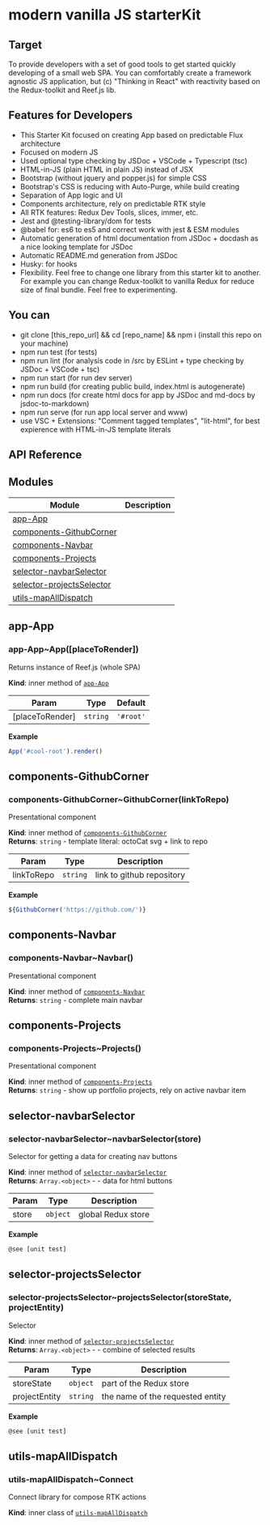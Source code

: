 <!-- Information about the project to be edited by hand -->

# modern vanilla JS starterKit

## Target

To provide developers with a set of good tools to get started quickly developing of a small web SPA. You can comfortably create a framework agnostic JS application, but (c) "Thinking in React" with reactivity based on the Redux-toolkit and Reef.js lib.

## Features for Developers

-   This Starter Kit focused on creating App based on predictable Flux architecture
-   Focused on modern JS
-   Used optional type checking by JSDoc + VSCode + Typescript (tsc)
-   HTML-in-JS (plain HTML in plain JS) instead of JSX
-   Bootstrap (without jquery and popper.js) for simple CSS
-   Bootstrap's CSS is reducing with Auto-Purge, while build creating
-   Separation of App logic and UI
-   Components architecture, rely on predictable RTK style
-   All RTK features: Redux Dev Tools, slices, immer, etc.
-   Jest and @testing-library/dom for tests
-   @babel for: es6 to es5 and correct work with jest & ESM modules
-   Automatic generation of html documentation from JSDoc + docdash as a nice looking template for JSDoc
-   Automatic README.md generation from JSDoc
-   Husky: for hooks
-   Flexibility. Feel free to change one library from this starter kit to another. For example you can change Redux-toolkit to vanilla Redux for reduce size of final bundle. Feel free to experimenting.

## You can

-   git clone [this_repo_url] && cd [repo_name] && npm i (install this repo on your machine)
-   npm run test (for tests)
-   npm run lint (for analysis code in /src by ESLint + type checking by JSDoc + VSCode + tsc)
-   npm run start (for run dev server)
-   npm run build (for creating public build, index.html is autogenerate)
-   npm run docs (for create html docs for app by JSDoc and md-docs by jsdoc-to-markdown)
-   npm run serve (for run app local server and www)
-   use VSC + Extensions: "Comment tagged templates", "lit-html", for best expierence with HTML-in-JS template literals

<!-- You do not need to touch the code below. This is automatic README.md generation -->
<!-- check out https://github.com/jsdoc2md for learn more -->

## API Reference

## Modules

| Module                      | Description |
| --------------------------- | ----------- |
| [app-App]                   |
| [components-GithubCorner]   |
| [components-Navbar]         |
| [components-Projects]       |
| [selector-navbarSelector]   |
| [selector-projectsSelector] |
| [utils-mapAllDispatch]      |

## app-App

### app-App~App(\[placeToRender\])

Returns instance of Reef.js (whole SPA)

**Kind**: inner method of [`app-App`]

| Param             | Type     | Default   |
| ----------------- | -------- | --------- |
| \[placeToRender\] | `string` | `'#root'` |

**Example**

```js
App('#cool-root').render()
```

## components-GithubCorner

### components-GithubCorner~GithubCorner(linkToRepo)

Presentational component

**Kind**: inner method of [`components-GithubCorner`]  
**Returns**: `string` - template literal: octoCat svg + link to repo

| Param      | Type     | Description               |
| ---------- | -------- | ------------------------- |
| linkToRepo | `string` | link to github repository |

**Example**

```js
${GithubCorner('https://github.com/')}
```

## components-Navbar

### components-Navbar~Navbar()

Presentational component

**Kind**: inner method of [`components-Navbar`]  
**Returns**: `string` - complete main navbar

## components-Projects

### components-Projects~Projects()

Presentational component

**Kind**: inner method of [`components-Projects`]  
**Returns**: `string` - show up portfolio projects, rely on active navbar item

## selector-navbarSelector

### selector-navbarSelector~navbarSelector(store)

Selector for getting a data for creating nav buttons

**Kind**: inner method of [`selector-navbarSelector`]  
**Returns**: `Array.<object>` - - data for html buttons

| Param | Type     | Description        |
| ----- | -------- | ------------------ |
| store | `object` | global Redux store |

**Example**

```js
@see [unit test]
```

## selector-projectsSelector

### selector-projectsSelector~projectsSelector(storeState, projectEntity)

Selector

**Kind**: inner method of [`selector-projectsSelector`]  
**Returns**: `Array.<object>` - - combine of selected results

| Param         | Type     | Description                      |
| ------------- | -------- | -------------------------------- |
| storeState    | `object` | part of the Redux store          |
| projectEntity | `string` | the name of the requested entity |

**Example**

```js
@see [unit test]
```

## utils-mapAllDispatch

### utils-mapAllDispatch~Connect

Connect
library for compose RTK actions

**Kind**: inner class of [`utils-mapAllDispatch`]

<!-- LINKS -->

[app-app]: #app-app
[components-githubcorner]: #components-githubcorner
[components-navbar]: #components-navbar
[components-projects]: #components-projects
[selector-navbarselector]: #selector-navbarselector
[selector-projectsselector]: #selector-projectsselector
[utils-mapalldispatch]: #utils-mapalldispatch
[`app-app`]: #app-app
[`components-githubcorner`]: #components-githubcorner
[`components-navbar`]: #components-navbar
[`components-projects`]: #components-projects
[`selector-navbarselector`]: #selector-navbarselector
[test]: https://github.com/zloid/modern-js-portfolio/blob/main/__tests__/modernJsPortfolio/unit/projectsSelector.test.js
[`selector-projectsselector`]: #selector-projectsselector
[`utils-mapalldispatch`]: #utils-mapalldispatch
